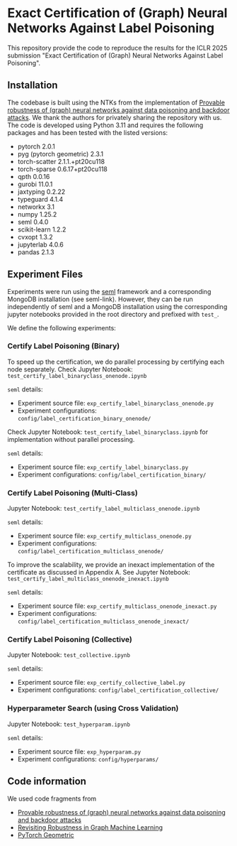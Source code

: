 # Exact Certification of (Graph) Neural Networks Against Label Poisoning

This repository provide the code to reproduce the results for the ICLR 2025 submission "Exact Certification of (Graph) Neural Networks Against Label Poisoning".

## Installation

The codebase is built using the NTKs from the implementation of [Provable robustness of (graph) neural networks against data poisoning and backdoor attacks](https://arxiv.org/abs/2407.10867). We thank the authors for privately sharing the repository with us. The code is developed using Python 3.11 and requires the following packages and has been tested with the listed versions:

* pytorch 2.0.1
* pyg (pytorch geometric) 2.3.1
* torch-scatter 2.1.1.+pt20cu118
* torch-sparse 0.6.17+pt20cu118
* qpth 0.0.16
* gurobi 11.0.1
* jaxtyping 0.2.22
* typeguard 4.1.4
* networkx 3.1
* numpy 1.25.2
* seml 0.4.0
* scikit-learn 1.2.2
* cvxopt 1.3.2
* jupyterlab 4.0.6
* pandas 2.1.3

## Experiment Files

Experiments were run using the [seml](https://github.com/TUM-DAML/seml/tree/master) framework and a corresponding MongoDB installation (see seml-link). However, they can be run independently of seml and a MongoDB installation using the corresponding jupyter notebooks provided in the root directory and prefixed with `test_`.  

We define the following experiments:

### Certify Label Poisoning (Binary)

To speed up the certification, we do parallel processing by certifying each node separately. Check Jupyter Notebook: `test_certify_label_binaryclass_onenode.ipynb`

`seml` details:
* Experiment source file: `exp_certify_label_binaryclass_onenode.py`  
* Experiment configurations: `config/label_certification_binary_onenode/`

Check Jupyter Notebook: `test_certify_label_binaryclass.ipynb` for implementation without parallel processing.

`seml` details:
* Experiment source file: `exp_certify_label_binaryclass.py`  
* Experiment configurations: `config/label_certification_binary/`


### Certify Label Poisoning (Multi-Class)

Jupyter Notebook: `test_certify_label_multiclass_onenode.ipynb`

`seml` details:
* Experiment source file: `exp_certify_multiclass_onenode.py`  
* Experiment configurations: `config/label_certification_multiclass_onenode/`

To improve the scalability, we provide an inexact implementation of the certificate as discussed in Appendix A. See Jupyter Notebook: `test_certify_label_multiclass_onenode_inexact.ipynb`

`seml` details:
* Experiment source file: `exp_certify_multiclass_onenode_inexact.py`  
* Experiment configurations: `config/label_certification_multiclass_onenode_inexact/`

### Certify Label Poisoning (Collective)

Jupyter Notebook: `test_collective.ipynb`

`seml` details:
* Experiment source file: `exp_certify_collective_label.py`  
* Experiment configurations: `config/label_certification_collective/`

### Hyperparameter Search (using Cross Validation)

Jupyter Notebook: `test_hyperparam.ipynb`

`seml` details:
* Experiment source file: `exp_hyperparam.py`  
* Experiment configurations: `config/hyperparams/`

## Code information

We used code fragments from

* [Provable robustness of (graph) neural networks against data poisoning and backdoor attacks](https://arxiv.org/abs/2407.10867) 
* [Revisiting Robustness in Graph Machine Learning](https://github.com/saper0/revisiting_robustness/)
* [PyTorch Geometric](https://github.com/pyg-team/pytorch_geometric)